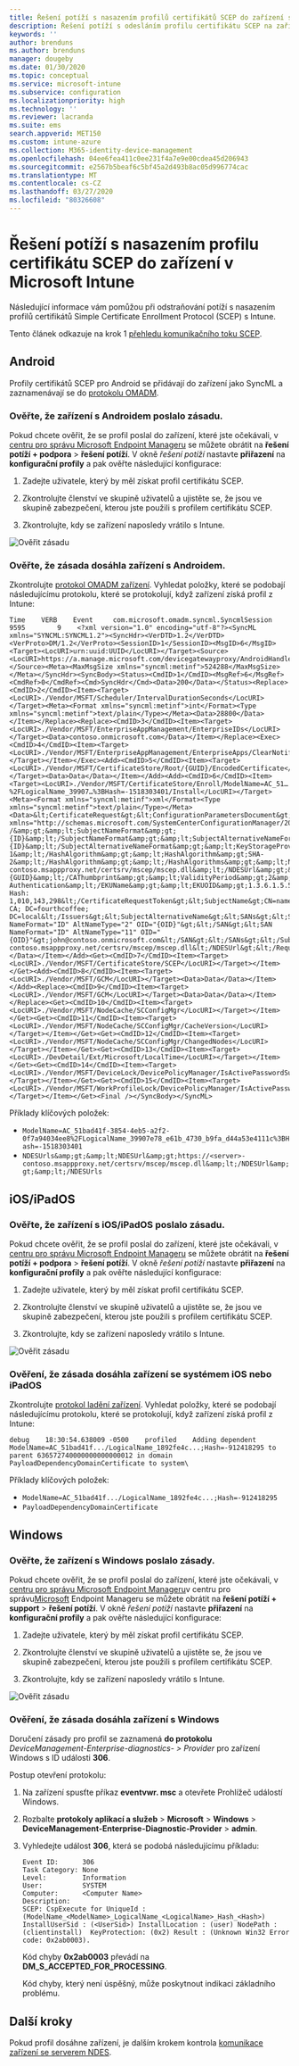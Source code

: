 ```yaml
---
title: Řešení potíží s nasazením profilů certifikátů SCEP do zařízení s Microsoft Intune | Microsoft Docs
description: Řešení potíží s odesláním profilu certifikátu SCEP na zařízení pomocí Intune
keywords: ''
author: brenduns
ms.author: brenduns
manager: dougeby
ms.date: 01/30/2020
ms.topic: conceptual
ms.service: microsoft-intune
ms.subservice: configuration
ms.localizationpriority: high
ms.technology: ''
ms.reviewer: lacranda
ms.suite: ems
search.appverid: MET150
ms.custom: intune-azure
ms.collection: M365-identity-device-management
ms.openlocfilehash: 04ee6fea411c0ee231f4a7e9e00cdea45d206943
ms.sourcegitcommit: e2567b5beaf6c5bf45a2d493b8ac05d996774cac
ms.translationtype: MT
ms.contentlocale: cs-CZ
ms.lasthandoff: 03/27/2020
ms.locfileid: "80326608"
---
```

# <a name="troubleshoot-deployment-of-a-scep-certificate-profile-to-devices-in-microsoft-intune"></a>Řešení potíží s nasazením profilu certifikátu SCEP do zařízení v Microsoft Intune

Následující informace vám pomůžou při odstraňování potíží s nasazením profilů certifikátů Simple Certificate Enrollment Protocol (SCEP) s Intune.

Tento článek odkazuje na krok 1 [přehledu komunikačního toku SCEP](troubleshoot-scep-certificate-profiles.md).


## <a name="android"></a>Android

Profily certifikátů SCEP pro Android se přidávají do zařízení jako SyncML a zaznamenávají se do [protokolu OMADM](troubleshoot-scep-certificate-profiles.md#logs-for-android-devices).

### <a name="validate-that-the-android-device-was-sent-the-policy"></a>Ověřte, že zařízení s Androidem poslalo zásadu.

Pokud chcete ověřit, že se profil poslal do zařízení, které jste očekávali, v [centru pro správu Microsoft Endpoint Manageru](https://go.microsoft.com/fwlink/?linkid=2109431) se můžete obrátit na **řešení potíží + podpora** > **řešení potíží**.  V okně *řešení potíží* nastavte **přiřazení** na **konfigurační profily** a pak ověřte následující konfigurace:

1. Zadejte uživatele, který by měl získat profil certifikátu SCEP.

2. Zkontrolujte členství ve skupině uživatelů a ujistěte se, že jsou ve skupině zabezpečení, kterou jste použili s profilem certifikátu SCEP.

3. Zkontrolujte, kdy se zařízení naposledy vrátilo s Intune.

![Ověřit zásadu](../protect/media/troubleshoot-scep-certificate-profile-deployment/validate-policy-android.png)

### <a name="validate-the-policy-reached-the-android-device"></a>Ověřte, že zásada dosáhla zařízení s Androidem.

Zkontrolujte [protokol OMADM zařízení](troubleshoot-scep-certificate-profiles.md#logs-for-android-devices). Vyhledat položky, které se podobají následujícímu protokolu, které se protokolují, když zařízení získá profil z Intune:

```
Time    VERB    Event     com.microsoft.omadm.syncml.SyncmlSession     9595        9    <?xml version="1.0" encoding="utf-8"?><SyncML xmlns="SYNCML:SYNCML1.2"><SyncHdr><VerDTD>1.2</VerDTD><VerProto>DM/1.2</VerProto><SessionID>1</SessionID><MsgID>6</MsgID><Target><LocURI>urn:uuid:UUID</LocURI></Target><Source><LocURI>https://a.manage.microsoft.com/devicegatewayproxy/AndroidHandler.ashx</LocURI></Source><Meta><MaxMsgSize xmlns="syncml:metinf">524288</MaxMsgSize></Meta></SyncHdr><SyncBody><Status><CmdID>1</CmdID><MsgRef>6</MsgRef><CmdRef>0</CmdRef><Cmd>SyncHdr</Cmd><Data>200</Data></Status><Replace><CmdID>2</CmdID><Item><Target><LocURI>./Vendor/MSFT/Scheduler/IntervalDurationSeconds</LocURI></Target><Meta><Format xmlns="syncml:metinf">int</Format><Type xmlns="syncml:metinf">text/plain</Type></Meta><Data>28800</Data></Item></Replace><Replace><CmdID>3</CmdID><Item><Target><LocURI>./Vendor/MSFT/EnterpriseAppManagement/EnterpriseIDs</LocURI></Target><Data>contoso.onmicrosoft.com</Data></Item></Replace><Exec><CmdID>4</CmdID><Item><Target><LocURI>./Vendor/MSFT/EnterpriseAppManagement/EnterpriseApps/ClearNotifications</LocURI></Target></Item></Exec><Add><CmdID>5</CmdID><Item><Target><LocURI>./Vendor/MSFT/CertificateStore/Root/{GUID}/EncodedCertificate</LocURI></Target><Data>Data</Data></Item></Add><Add><CmdID>6</CmdID><Item><Target><LocURI>./Vendor/MSFT/CertificateStore/Enroll/ModelName=AC_51…%2FLogicalName_39907…%3BHash=-1518303401/Install</LocURI></Target><Meta><Format xmlns="syncml:metinf">xml</Format><Type xmlns="syncml:metinf">text/plain</Type></Meta><Data>&lt;CertificateRequest&gt;&lt;ConfigurationParametersDocument&gt;&amp;lt;ConfigurationParameters xmlns="http://schemas.microsoft.com/SystemCenterConfigurationManager/2012/03/07/CertificateEnrollment/ConfigurationParameters"&amp;gt;&amp;lt;ExpirationThreshold&amp;gt;20&amp;lt;/ExpirationThreshold&amp;gt;&amp;lt;RetryCount&amp;gt;3&amp;lt;/RetryCount&amp;gt;&amp;lt;RetryDelay&amp;gt;1&amp;lt;/RetryDelay&amp;gt;&amp;lt;TemplateName /&amp;gt;&amp;lt;SubjectNameFormat&amp;gt;{ID}&amp;lt;/SubjectNameFormat&amp;gt;&amp;lt;SubjectAlternativeNameFormat&amp;gt;{ID}&amp;lt;/SubjectAlternativeNameFormat&amp;gt;&amp;lt;KeyStorageProviderSetting&amp;gt;0&amp;lt;/KeyStorageProviderSetting&amp;gt;&amp;lt;KeyUsage&amp;gt;32&amp;lt;/KeyUsage&amp;gt;&amp;lt;KeyLength&amp;gt;2048&amp;lt;/KeyLength&amp;gt;&amp;lt;HashAlgorithms&amp;gt;&amp;lt;HashAlgorithm&amp;gt;SHA-1&amp;lt;/HashAlgorithm&amp;gt;&amp;lt;HashAlgorithm&amp;gt;SHA-2&amp;lt;/HashAlgorithm&amp;gt;&amp;lt;/HashAlgorithms&amp;gt;&amp;lt;NDESUrls&amp;gt;&amp;lt;NDESUrl&amp;gt;https://breezeappproxy-contoso.msappproxy.net/certsrv/mscep/mscep.dll&amp;lt;/NDESUrl&amp;gt;&amp;lt;/NDESUrls&amp;gt;&amp;lt;CAThumbprint&amp;gt;{GUID}&amp;lt;/CAThumbprint&amp;gt;&amp;lt;ValidityPeriod&amp;gt;2&amp;lt;/ValidityPeriod&amp;gt;&amp;lt;ValidityPeriodUnit&amp;gt;Years&amp;lt;/ValidityPeriodUnit&amp;gt;&amp;lt;EKUMapping&amp;gt;&amp;lt;EKUMap&amp;gt;&amp;lt;EKUName&amp;gt;Client Authentication&amp;lt;/EKUName&amp;gt;&amp;lt;EKUOID&amp;gt;1.3.6.1.5.5.7.3.2&amp;lt;/EKUOID&amp;gt;&amp;lt;/EKUMap&amp;gt;&amp;lt;/EKUMapping&amp;gt;&amp;lt;/ConfigurationParameters&amp;gt;&lt;/ConfigurationParametersDocument&gt;&lt;RequestParameters&gt;&lt;CertificateRequestToken&gt;PENlcnRFbn... Hash: 1,010,143,298&lt;/CertificateRequestToken&gt;&lt;SubjectName&gt;CN=name&lt;/SubjectName&gt;&lt;Issuers&gt;CN=FourthCoffee CA; DC=fourthcoffee; DC=local&lt;/Issuers&gt;&lt;SubjectAlternativeName&gt;&lt;SANs&gt;&lt;SAN NameFormat="ID" AltNameType="2" OID="{OID}"&gt;&lt;/SAN&gt;&lt;SAN NameFormat="ID" AltNameType="11" OID="{OID}"&gt;john@contoso.onmicrosoft.com&lt;/SAN&gt;&lt;/SANs&gt;&lt;/SubjectAlternativeName&gt;&lt;NDESUrl&gt;https://breezeappproxy-contoso.msappproxy.net/certsrv/mscep/mscep.dll&lt;/NDESUrl&gt;&lt;/RequestParameters&gt;&lt;/CertificateRequest&gt;</Data></Item></Add><Get><CmdID>7</CmdID><Item><Target><LocURI>./Vendor/MSFT/CertificateStore/SCEP</LocURI></Target></Item></Get><Add><CmdID>8</CmdID><Item><Target><LocURI>./Vendor/MSFT/GCM</LocURI></Target><Data>Data</Data></Item></Add><Replace><CmdID>9</CmdID><Item><Target><LocURI>./Vendor/MSFT/GCM</LocURI></Target><Data>Data</Data></Item></Replace><Get><CmdID>10</CmdID><Item><Target><LocURI>./Vendor/MSFT/NodeCache/SCConfigMgr</LocURI></Target></Item></Get><Get><CmdID>11</CmdID><Item><Target><LocURI>./Vendor/MSFT/NodeCache/SCConfigMgr/CacheVersion</LocURI></Target></Item></Get><Get><CmdID>12</CmdID><Item><Target><LocURI>./Vendor/MSFT/NodeCache/SCConfigMgr/ChangedNodes</LocURI></Target></Item></Get><Get><CmdID>13</CmdID><Item><Target><LocURI>./DevDetail/Ext/Microsoft/LocalTime</LocURI></Target></Item></Get><Get><CmdID>14</CmdID><Item><Target><LocURI>./Vendor/MSFT/DeviceLock/DevicePolicyManager/IsActivePasswordSufficient</LocURI></Target></Item></Get><Get><CmdID>15</CmdID><Item><Target><LocURI>./Vendor/MSFT/WorkProfileLock/DevicePolicyManager/IsActivePasswordSufficient</LocURI></Target></Item></Get><Final /></SyncBody></SyncML>
```

Příklady klíčových položek:

- `ModelName=AC_51bad41f-3854-4eb5-a2f2-0f7a94034ee8%2FLogicalName_39907e78_e61b_4730_b9fa_d44a53e4111c%3BHash=-1518303401`
- `NDESUrls&amp;gt;&amp;lt;NDESUrl&amp;gt;https://<server>-contoso.msappproxy.net/certsrv/mscep/mscep.dll&amp;lt;/NDESUrl&amp;gt;&amp;lt;/NDESUrls`

## <a name="iosipados"></a>iOS/iPadOS

### <a name="validate-that-the-iosipados-device-was-sent-the-policy"></a>Ověřte, že zařízení s iOS/iPadOS poslalo zásadu.

Pokud chcete ověřit, že se profil poslal do zařízení, které jste očekávali, v [centru pro správu Microsoft Endpoint Manageru](https://go.microsoft.com/fwlink/?linkid=2109431) se můžete obrátit na **řešení potíží + podpora** > **řešení potíží**.  V okně *řešení potíží* nastavte **přiřazení** na **konfigurační profily** a pak ověřte následující konfigurace:

1. Zadejte uživatele, který by měl získat profil certifikátu SCEP.

2. Zkontrolujte členství ve skupině uživatelů a ujistěte se, že jsou ve skupině zabezpečení, kterou jste použili s profilem certifikátu SCEP.

3. Zkontrolujte, kdy se zařízení naposledy vrátilo s Intune.

![Ověřit zásadu](../protect/media/troubleshoot-scep-certificate-profile-deployment/validate-policy-ios.png)

### <a name="validate-the-policy-reached-the-ios-or-ipados-device"></a>Ověření, že zásada dosáhla zařízení se systémem iOS nebo iPadOS

Zkontrolujte [protokol ladění zařízení](troubleshoot-scep-certificate-profiles.md#logs-for-ios-and-ipados-devices). Vyhledat položky, které se podobají následujícímu protokolu, které se protokolují, když zařízení získá profil z Intune:

```
debug    18:30:54.638009 -0500    profiled    Adding dependent ModelName=AC_51bad41f.../LogicalName_1892fe4c...;Hash=-912418295 to parent 636572740000000000000012 in domain PayloadDependencyDomainCertificate to system\
```

Příklady klíčových položek:

- `ModelName=AC_51bad41f.../LogicalName_1892fe4c...;Hash=-912418295`
- `PayloadDependencyDomainCertificate`

## <a name="windows"></a>Windows

### <a name="validate-that-the-windows-device-was-sent-the-policy"></a>Ověřte, že zařízení s Windows poslalo zásady.

Pokud chcete ověřit, že se profil poslal do zařízení, které jste očekávali, v [centru pro správu Microsoft Endpoint Manageru](https://go.microsoft.com/fwlink/?linkid=2109431)v centru pro správu[Microsoft](https://go.microsoft.com/fwlink/?linkid=2109431) Endpoint Manageru se můžete obrátit na **řešení potíží + support** > **řešení potíží**.  V okně *řešení potíží* nastavte **přiřazení** na **konfigurační profily** a pak ověřte následující konfigurace:

1. Zadejte uživatele, který by měl získat profil certifikátu SCEP.

2. Zkontrolujte členství ve skupině uživatelů a ujistěte se, že jsou ve skupině zabezpečení, kterou jste použili s profilem certifikátu SCEP.

3. Zkontrolujte, kdy se zařízení naposledy vrátilo s Intune.

![Ověřit zásadu](../protect/media/troubleshoot-scep-certificate-profile-deployment/validate-policy-windows.png)

### <a name="validate-the-policy-reached-the-windows-device"></a>Ověření, že zásada dosáhla zařízení s Windows

Doručení zásady pro profil se zaznamená **do protokolu** *DeviceManagement-Enterprise-diagnostics- > Provider* pro zařízení Windows s ID události **306**. 

Postup otevření protokolu:

1. Na zařízení spusťte příkaz **eventvwr. msc** a otevřete Prohlížeč událostí Windows.

2. Rozbalte **protokoly aplikací a služeb** > **Microsoft** > **Windows** > **DeviceManagement-Enterprise-Diagnostic-Provider** > **admin**.

3. Vyhledejte událost **306**, která se podobá následujícímu příkladu:

   ```
   Event ID:      306
   Task Category: None
   Level:         Information
   User:          SYSTEM
   Computer:      <Computer Name>
   Description:
   SCEP: CspExecute for UniqueId : (ModelName_<ModelName>_LogicalName_<LogicalName>_Hash_<Hash>) InstallUserSid : (<UserSid>) InstallLocation : (user) NodePath : (clientinstall)  KeyProtection: (0x2) Result : (Unknown Win32 Error code: 0x2ab0003).
   ```

   Kód chyby **0x2ab0003** převádí na **DM_S_ACCEPTED_FOR_PROCESSING**.

   Kód chyby, který není úspěšný, může poskytnout indikaci základního problému.

## <a name="next-steps"></a>Další kroky

Pokud profil dosáhne zařízení, je dalším krokem kontrola [komunikace zařízení se serverem NDES](troubleshoot-scep-certificate-device-to-ndes.md).
